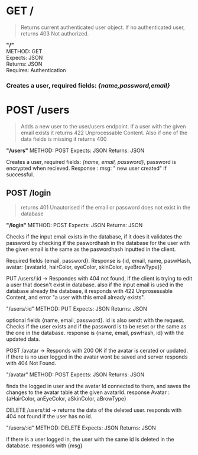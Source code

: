 # GET / 
> Returns current authenticated user object. If no authenticated user, returns 403 Not authorized.

**"/"** <br>
METHOD: GET <br>
Expects: JSON <br>
Returns: JSON <br>
Requires: Authentication <br>

### Creates a user, required fields: *{name,password,email}*

# POST /users 
> Adds a new user to the user/users endpoint. if a user with the given email exists it returns 422 Unprocessable Content. Also if one of the data fields is missing it returns 400

**"/users"**
METHOD: POST
Expects: JSON
Returns: JSON

Creates a user, required fields: *{name, email, password}*, password is encrypted when recieved. 
Response : msg: " new user created" if successful.

## POST /login 
> returns 401 Unautorised if the email or password does not exist in the database

**"/login"**
METHOD: POST
Expects: JSON
Returns: JSON

Checks if the input email exists in the database, if it does it validates the password by checking if the paswordhash in the database for the user with the given email is the same as the paswordhash inputted in the client. 

Required fields {email, password}.
Response is {id, email, name, paswHash, avatar: {avatarId, hairColor, eyeColor, skinColor, eyeBrowType}}

PUT /users/:id -> Respondes with 404 not found, if the client is trying to edit a user that doesn't exist in database. also if the input email is used in the database already the database, it responds with 422 Unprosessable Content, and error "a user with this email already exists".

"/users/:id"
METHOD: PUT
Expects: JSON
Returns: JSON

optional fields {name, email, password}. id is also sendt with the request.
Checks if the user exists and if the password is to be reset or the same as the one in the database. 
response is {name, email, pswHash, id} with the updated data.

POST /avatar ->  Responds with 200 OK if the avatar is cerated or updated. if there is no user logged in the avatar wont be saved and server responds with 404 Not Found.

"/avatar"
METHOD: POST
Expects: JSON
Returns: JSON

finds the logged in user and the avatar Id connected to them, and saves the changes to the avatar table at the given avatarId. 
response Avatar : {aHairColor, anEyeColor, aSkinColor, aBrowType}

DELETE  /users/:id -> returns the data of the deleted user. responds with 404 not found if the user has no id.

"/users/:id"
METHOD: DELETE
Expects: JSON
Returns: JSON

if there is a user logged in, the user with the same id is deleted in the database. 
responds with {msg}
